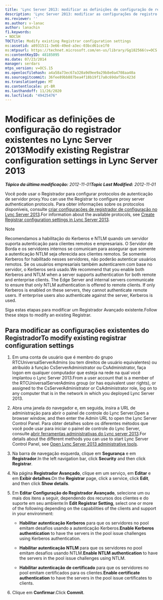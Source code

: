 ```yaml
---
title: 'Lync Server 2013: modificar as definições de configuração de registradores existentes'
description: 'Lync Server 2013: modificar as configurações de registro existentes.'
ms.reviewer: ''
ms.author: v-lanac
author: lanachin
f1.keywords:
- NOCSH
TOCTitle: Modify existing Registrar configuration settings
ms:assetid: a8931511-3e66-49ed-a3ec-03bcd61ce1f0
ms:mtpsurl: https://technet.microsoft.com/en-us/library/Gg182566(v=OCS.15)
ms:contentKeyID: 48185095
ms.date: 07/23/2014
manager: serdars
mtps_version: v=OCS.15
ms.openlocfilehash: a4a58a73ec67a320a9d9ee9a29b8e0a4708aa40a
ms.sourcegitcommit: 36fee89bb887bea4f18b19f17a8c69daf5bc423d
ms.translationtype: MT
ms.contentlocale: pt-BR
ms.lasthandoff: 11/26/2020
ms.locfileid: "49425476"
---
```

# <a name="modify-existing-registrar-configuration-settings-in-lync-server-2013"></a><span data-ttu-id="f6dee-103">Modificar as definições de configuração do registrador existentes no Lync Server 2013</span><span class="sxs-lookup"><span data-stu-id="f6dee-103">Modify existing Registrar configuration settings in Lync Server 2013</span></span>

<div data-xmlns="http://www.w3.org/1999/xhtml">

<div class="topic" data-xmlns="http://www.w3.org/1999/xhtml" data-msxsl="urn:schemas-microsoft-com:xslt" data-cs="https://msdn.microsoft.com/">

<div data-asp="https://msdn2.microsoft.com/asp">



</div>

<div id="mainSection">

<div id="mainBody"><span data-ttu-id="f6dee-104">

<span> </span></span><span class="sxs-lookup"><span data-stu-id="f6dee-104">

<span> </span></span></span>

<span data-ttu-id="f6dee-105">_**Tópico da última modificação:** 2012-11-01_</span><span class="sxs-lookup"><span data-stu-id="f6dee-105">_**Topic Last Modified:** 2012-11-01_</span></span>

<span data-ttu-id="f6dee-106">Você pode usar o Registrador para configurar protocolos de autenticação de servidor proxy.</span><span class="sxs-lookup"><span data-stu-id="f6dee-106">You can use the Registrar to configure proxy server authentication protocols.</span></span> <span data-ttu-id="f6dee-107">Para obter informações sobre os protocolos disponíveis, consulte [criar configurações de registrador de configuração no Lync Server 2013](lync-server-2013-create-registrar-configuration-settings.md).</span><span class="sxs-lookup"><span data-stu-id="f6dee-107">For information about the available protocols, see [Create Registrar configuration settings in Lync Server 2013](lync-server-2013-create-registrar-configuration-settings.md).</span></span>

<div>


> [!NOTE]  
> <span data-ttu-id="f6dee-p102">Recomendamos a habilitação do Kerberos e NTLM quando um servidor suporta autenticação para clientes remotos e empresariais. O Servidor de Borda e os servidores internos se comunicam para assegurar que somente a autenticação NTLM seja oferecida aos clientes remotos. Se somente Kerberos for habilitado nesses servidores, não poderão autenticar usuários remotos. Se os usuários empresariais também autenticarem com base no servidor, o Kerberos será usado.</span><span class="sxs-lookup"><span data-stu-id="f6dee-p102">We recommend that you enable both Kerberos and NTLM when a server supports authentication for both remote and enterprise clients. The Edge Server and internal servers communicate to ensure that only NTLM authentication is offered to remote clients. If only Kerberos is enabled on these servers, they cannot authenticate remote users. If enterprise users also authenticate against the server, Kerberos is used.</span></span>



</div>

<span data-ttu-id="f6dee-112">Siga estas etapas para modificar um Registrador Avançado existente.</span><span class="sxs-lookup"><span data-stu-id="f6dee-112">Follow these steps to modify an existing Registrar.</span></span>

<div>

## <a name="to-modify-existing-registrar-configuration-settings"></a><span data-ttu-id="f6dee-113">Para modificar as configurações existentes do Registrador</span><span class="sxs-lookup"><span data-stu-id="f6dee-113">To modify existing registrar configuration settings</span></span>

1.  <span data-ttu-id="f6dee-114">Em uma conta de usuário que é membro do grupo RTCUniversalServerAdmins (ou tem direitos de usuário equivalentes) ou atribuído à função CsServerAdministrator ou CsAdministrator, faça logon em qualquer computador que esteja na rede na qual você implantou o Lync Server 2013.</span><span class="sxs-lookup"><span data-stu-id="f6dee-114">From a user account that is a member of the RTCUniversalServerAdmins group (or has equivalent user rights), or assigned to the CsServerAdministrator or CsAdministrator role, log on to any computer that is in the network in which you deployed Lync Server 2013.</span></span>

2.  <span data-ttu-id="f6dee-115">Abra uma janela do navegador e, em seguida, insira a URL de administração para abrir o painel de controle do Lync Server.</span><span class="sxs-lookup"><span data-stu-id="f6dee-115">Open a browser window, and then enter the Admin URL to open the Lync Server Control Panel.</span></span> <span data-ttu-id="f6dee-116">Para obter detalhes sobre os diferentes métodos que você pode usar para iniciar o painel de controle do Lync Server, consulte [abrir ferramentas administrativas do Lync server 2013](lync-server-2013-open-lync-server-administrative-tools.md).</span><span class="sxs-lookup"><span data-stu-id="f6dee-116">For details about the different methods you can use to start Lync Server Control Panel, see [Open Lync Server 2013 administrative tools](lync-server-2013-open-lync-server-administrative-tools.md).</span></span>

3.  <span data-ttu-id="f6dee-117">Na barra de navegação esquerda, clique em **Segurança** e em **Registrador**.</span><span class="sxs-lookup"><span data-stu-id="f6dee-117">In the left navigation bar, click **Security** and then click **Registrar**.</span></span>

4.  <span data-ttu-id="f6dee-118">Na página **Registrador Avançado**, clique em um serviço, em **Editar** e em **Exibir detalhes**.</span><span class="sxs-lookup"><span data-stu-id="f6dee-118">On the **Registrar** page, click a service, click **Edit**, and then click **Show details**.</span></span>

5.  <span data-ttu-id="f6dee-119">Em **Editar Configuração do Registrador Avançado**, selecione um ou mais dos itens a seguir, dependendo dos recursos dos clientes e do suporte em seu ambiente:</span><span class="sxs-lookup"><span data-stu-id="f6dee-119">In **Edit Registrar Setting**, select one or more of the following depending on the capabilities of the clients and support in your environment:</span></span>
    
      - <span data-ttu-id="f6dee-120">**Habilitar autenticação Kerberos** para que os servidores no pool emitam desafios usando a autenticação Kerberos.</span><span class="sxs-lookup"><span data-stu-id="f6dee-120">**Enable Kerberos authentication** to have the servers in the pool issue challenges using Kerberos authentication.</span></span>
    
      - <span data-ttu-id="f6dee-121">**Habilitar autenticação NTLM** para que os servidores no pool emitam desafios usando NTLM.</span><span class="sxs-lookup"><span data-stu-id="f6dee-121">**Enable NTLM authentication** to have the servers in the pool issue challenges using NTLM.</span></span>
    
      - <span data-ttu-id="f6dee-122">**Habilitar autenticação de certificado** para que os servidores no pool emitam certificados para os clientes.</span><span class="sxs-lookup"><span data-stu-id="f6dee-122">**Enable certificate authentication** to have the servers in the pool issue certificates to clients.</span></span>

6.  <span data-ttu-id="f6dee-123">Clique em **Confirmar**.</span><span class="sxs-lookup"><span data-stu-id="f6dee-123">Click **Commit**.</span></span>

<span data-ttu-id="f6dee-124"></div>

</div>

<span> </span>

</div>

</div>

</span><span class="sxs-lookup"><span data-stu-id="f6dee-124"></div>

</div>

<span> </span>

</div>

</div>

</span></span></div>

